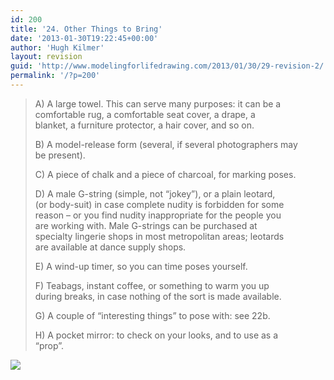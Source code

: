 ```yaml
---
id: 200
title: '24. Other Things to Bring'
date: '2013-01-30T19:22:45+00:00'
author: 'Hugh Kilmer'
layout: revision
guid: 'http://www.modelingforlifedrawing.com/2013/01/30/29-revision-2/'
permalink: '/?p=200'
---
```


> A) A large towel. This can serve many purposes: it can be a  
> comfortable rug, a comfortable seat cover, a drape, a  
> blanket, a furniture protector, a hair cover, and so on.
> 
> B) A model-release form (several, if several photographers may  
> be present).
> 
> C) A piece of chalk and a piece of charcoal, for marking poses.
> 
> D) A male G-string (simple, not “jokey”), or a plain leotard,  
> (or body-suit) in case complete nudity is forbidden for some  
> reason – or you find nudity inappropriate for the people you  
> are working with. Male G-strings can be purchased at  
> specialty lingerie shops in most metropolitan areas; leotards  
> are available at dance supply shops.
> 
> E) A wind-up timer, so you can time poses yourself.
> 
> F) Teabags, instant coffee, or something to warm you up  
> during breaks, in case nothing of the sort is made available.
> 
> G) A couple of “interesting things” to pose with: see 22b.
> 
> H) A pocket mirror: to check on your looks, and to use as a  
> “prop”.

![](http://www.modelingforlifedrawing.com/community/images/originals/26_artist_to_artist.jpg)